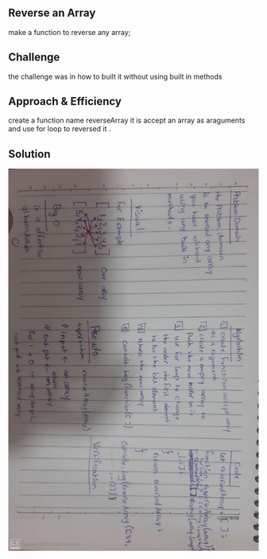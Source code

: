 ## Reverse an Array
make a function to reverse any array;
## Challenge
the challenge was in how to built it without using built in methods

## Approach & Efficiency
create a function name reverseArray it is accept an array as araguments and use for loop to reversed it .

## Solution
![Solution](/assets/array-reverse.jpeg)